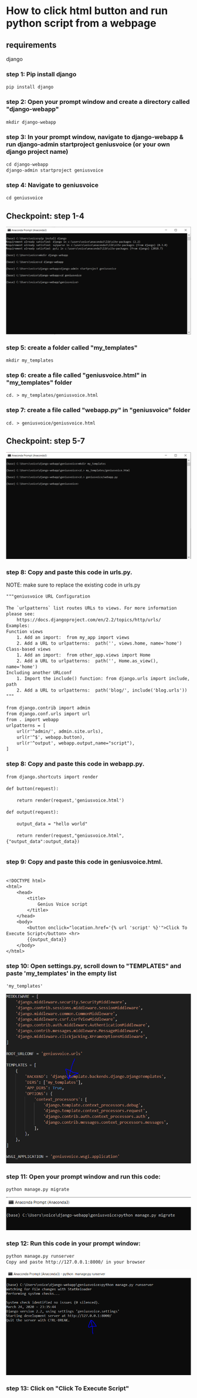 # How to click html button and run python script from a webpage

## requirements 
django

### step 1: Pip install django
```
pip install django
```

### step 2: Open your prompt window and create a directory called "django-webapp"
```
mkdir django-webapp
```

### step 3: In your prompt window, navigate to django-webapp & run django-admin startproject geniusvoice (or your own django project name)
```
cd django-webapp
django-admin startproject geniusvoice
```

### step 4: Navigate to geniusvoice
```
cd geniusvoice
```

## Checkpoint: step 1-4

![](anaconda_prompt.PNG)


### step 5: create a folder called "my_templates"
```
mkdir my_templates
```

### step 6: create a file called "geniusvoice.html" in "my_templates" folder
```
cd. > my_templates/geniusvoice.html
```

### step 7: create a file called "webapp.py" in "geniusvoice" folder
```
cd. > geniusvoice/geniusvoice.html
```

## Checkpoint: step 5-7

![](anaconda_prompt_2.PNG)

### step 8: Copy and paste this code in urls.py. 

NOTE: make sure to replace the existing code in urls.py

```
"""geniusvoice URL Configuration

The `urlpatterns` list routes URLs to views. For more information please see:
    https://docs.djangoproject.com/en/2.2/topics/http/urls/
Examples:
Function views
    1. Add an import:  from my_app import views
    2. Add a URL to urlpatterns:  path('', views.home, name='home')
Class-based views
    1. Add an import:  from other_app.views import Home
    2. Add a URL to urlpatterns:  path('', Home.as_view(), name='home')
Including another URLconf
    1. Import the include() function: from django.urls import include, path
    2. Add a URL to urlpatterns:  path('blog/', include('blog.urls'))
"""

from django.contrib import admin
from django.conf.urls import url
from . import webapp
urlpatterns = [
    url(r'^admin/', admin.site.urls),
    url(r'^$', webapp.button),
    url(r'^output', webapp.output,name="script"),
]
```
### step 8: Copy and paste this code in webapp.py. 

```
from django.shortcuts import render

def button(request):

    return render(request,'geniusvoice.html')

def output(request):

    output_data = "hello world"
    
    return render(request,"geniusvoice.html",{"output_data":output_data})
    
```

### step 9: Copy and paste this code in geniusvoice.html. 
```

<!DOCTYPE html>
<html>
    <head>
        <title>
            Genius Voice script
        </title>
    </head>
    <body>
        <button onclick="location.href='{% url 'script' %}'">Click To Execute Script</button> <hr>
        {{output_data}}
    </body>
</html>
```

### step 10: Open settings.py, scroll down to "TEMPLATES" and paste 'my_templates' in the empty list

```
'my_templates'

```
![](settings_DIRS.PNG)

### step 11: Open your prompt window and run this code:

```
python manage.py migrate

```
![](anaconda_prompt_4.PNG)
### step 12: Run this code in your prompt window:

```
python manage.py runserver
Copy and paste http://127.0.0.1:8000/ in your browser
```
![](anaconda_prompt_5.PNG)

### step 13: Click on "Click To Execute Script"

